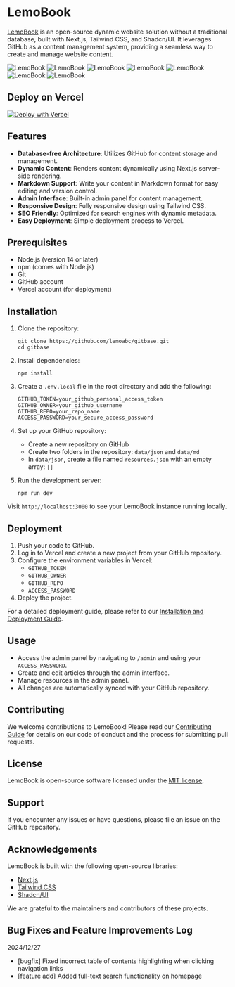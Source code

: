 # LemoBook

[LemoBook](https://lemobook.vercel.app/) is an open-source dynamic website solution without a traditional database, built with Next.js, Tailwind CSS, and Shadcn/UI. It leverages GitHub as a content management system, providing a seamless way to create and manage website content.

![LemoBook](./public/images/gititd/shili1.png)
![LemoBook](./public/images/gititd/shili2.png)
![LemoBook](./public/images/gititd/shili3.png)
![LemoBook](./public/images/gititd/shili7.png)
![LemoBook](./public/images/gititd/shili4.png)
![LemoBook](./public/images/gititd/shili5.png)
![LemoBook](./public/images/gititd/shili6.png)


## Deploy on Vercel

[![Deploy with Vercel](https://vercel.com/button)](https://vercel.com/new/clone?repository-url=https%3A%2F%2Fgithub.com%2Flemoabc%2FGitBase&project-name=LemoBook&repository-name=LemoBook&external-id=https%3A%2F%2Fgithub.com%2Flemoabc%2FGitBase%2Ftree%2Fmain)


## Features

- **Database-free Architecture**: Utilizes GitHub for content storage and management.
- **Dynamic Content**: Renders content dynamically using Next.js server-side rendering.
- **Markdown Support**: Write your content in Markdown format for easy editing and version control.
- **Admin Interface**: Built-in admin panel for content management.
- **Responsive Design**: Fully responsive design using Tailwind CSS.
- **SEO Friendly**: Optimized for search engines with dynamic metadata.
- **Easy Deployment**: Simple deployment process to Vercel.

## Prerequisites

- Node.js (version 14 or later)
- npm (comes with Node.js)
- Git
- GitHub account
- Vercel account (for deployment)

## Installation

1. Clone the repository:
   ```
   git clone https://github.com/lemoabc/gitbase.git
   cd gitbase
   ```

2. Install dependencies:
   ```
   npm install
   ```

3. Create a `.env.local` file in the root directory and add the following:
   ```
   GITHUB_TOKEN=your_github_personal_access_token
   GITHUB_OWNER=your_github_username
   GITHUB_REPO=your_repo_name
   ACCESS_PASSWORD=your_secure_access_password
   ```

4. Set up your GitHub repository:
   - Create a new repository on GitHub
   - Create two folders in the repository: `data/json` and `data/md`
   - In `data/json`, create a file named `resources.json` with an empty array: `[]`

5. Run the development server:
   ```
   npm run dev
   ```

Visit `http://localhost:3000` to see your LemoBook instance running locally.

## Deployment

1. Push your code to GitHub.
2. Log in to Vercel and create a new project from your GitHub repository.
3. Configure the environment variables in Vercel:
   - `GITHUB_TOKEN`
   - `GITHUB_OWNER`
   - `GITHUB_REPO`
   - `ACCESS_PASSWORD`
4. Deploy the project.

For a detailed deployment guide, please refer to our [Installation and Deployment Guide](https://lemobook.vercel.app/posts/gitbase-install-guide).

## Usage

- Access the admin panel by navigating to `/admin` and using your `ACCESS_PASSWORD`.
- Create and edit articles through the admin interface.
- Manage resources in the admin panel.
- All changes are automatically synced with your GitHub repository.

## Contributing

We welcome contributions to LemoBook! Please read our [Contributing Guide](https://lemobook.vercel.app/posts/how-to-contributing-to-gitbase) for details on our code of conduct and the process for submitting pull requests.

## License

LemoBook is open-source software licensed under the [MIT license](https://github.com/lemoabc/gitbase/?tab=MIT-1-ov-file).

## Support

If you encounter any issues or have questions, please file an issue on the GitHub repository.

## Acknowledgements

LemoBook is built with the following open-source libraries:
- [Next.js](https://nextjs.org/)
- [Tailwind CSS](https://tailwindcss.com/)
- [Shadcn/UI](https://ui.shadcn.com/)

We are grateful to the maintainers and contributors of these projects.

## Bug Fixes and Feature Improvements Log

2024/12/27
- [bugfix] Fixed incorrect table of contents highlighting when clicking navigation links
- [feature add] Added full-text search functionality on homepage
